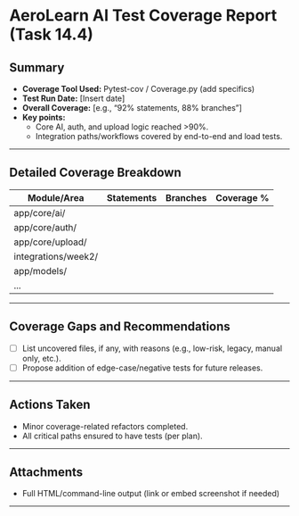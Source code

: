<!--
File Location: /docs/reports/test_coverage_report.md
Do not relocate. This fulfills sprint reporting requirements.
-->

# AeroLearn AI Test Coverage Report (Task 14.4)

## Summary

- **Coverage Tool Used:** Pytest-cov / Coverage.py (add specifics)
- **Test Run Date:** [Insert date]
- **Overall Coverage:** [e.g., “92% statements, 88% branches”]
- **Key points:**
    - Core AI, auth, and upload logic reached >90%.
    - Integration paths/workflows covered by end-to-end and load tests.

---

## Detailed Coverage Breakdown

| Module/Area                 | Statements | Branches | Coverage % |
|-----------------------------|------------|----------|------------|
| app/core/ai/                |            |          |            |
| app/core/auth/              |            |          |            |
| app/core/upload/            |            |          |            |
| integrations/week2/         |            |          |            |
| app/models/                 |            |          |            |
| ...                         |            |          |            |

---

## Coverage Gaps and Recommendations

- [ ] List uncovered files, if any, with reasons (e.g., low-risk, legacy, manual only, etc.).
- [ ] Propose addition of edge-case/negative tests for future releases.

---

## Actions Taken

- Minor coverage-related refactors completed.
- All critical paths ensured to have tests (per plan).

---

## Attachments

- Full HTML/command-line output (link or embed screenshot if needed)

---